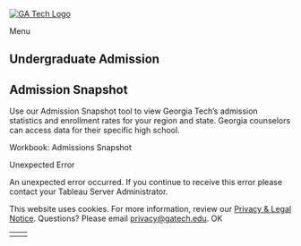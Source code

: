 [![GA Tech Logo](https://admission.gatech.edu/images/gt-logo-oneline-white.svg)](https://admission.gatech.edu/)

Menu

## Undergraduate Admission

## Admission Snapshot

Use our Admission Snapshot tool to view Georgia Tech’s admission statistics and enrollment rates for your region and state. Georgia counselors can access data for their specific high school.

Workbook: Admissions Snapshot

Unexpected Error

An unexpected error occurred. If you continue to receive this error please contact
your Tableau Server Administrator.

This website uses cookies. For more information, review our [Privacy & Legal Notice](https://www.gatech.edu/privacy). Questions? Please email [privacy@gatech.edu](mailto:privacy@gatech.edu).
OK

|     |     |
| --- | --- |
|  |  |